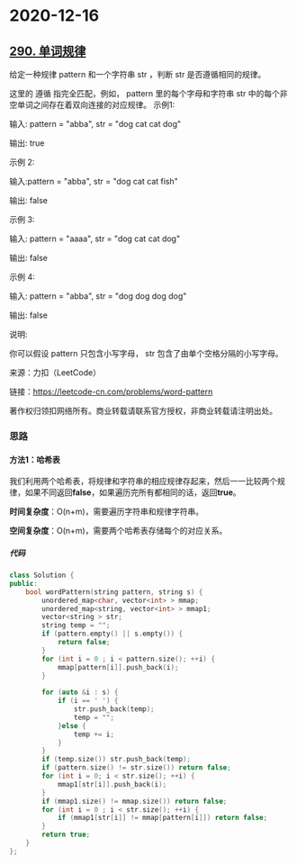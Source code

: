 # 2020-12-16

## [290. 单词规律](https://leetcode-cn.com/problems/word-pattern/)

给定一种规律 pattern 和一个字符串 str ，判断 str 是否遵循相同的规律。

这里的 遵循 指完全匹配，例如， pattern 里的每个字母和字符串 str 中的每个非空单词之间存在着双向连接的对应规律。
示例1:

输入: pattern = "abba", str = "dog cat cat dog"

输出: true

示例 2:

输入:pattern = "abba", str = "dog cat cat fish"

输出: false

示例 3:

输入: pattern = "aaaa", str = "dog cat cat dog"

输出: false

示例 4:

输入: pattern = "abba", str = "dog dog dog dog"

输出: false

说明:

你可以假设 pattern 只包含小写字母， str 包含了由单个空格分隔的小写字母。  

来源：力扣（LeetCode）

链接：https://leetcode-cn.com/problems/word-pattern

著作权归领扣网络所有。商业转载请联系官方授权，非商业转载请注明出处。

### 思路

#### 方法1：哈希表

我们利用两个哈希表，将规律和字符串的相应规律存起来，然后一一比较两个规律，如果不同返回**false**，如果遍历完所有都相同的话，返回**true**。

**时间复杂度**：O(n+m)，需要遍历字符串和规律字符串。

**空间复杂度**：O(n+m)，需要两个哈希表存储每个的对应关系。



##### 代码

```cpp
class Solution {
public:
    bool wordPattern(string pattern, string s) {
        unordered_map<char, vector<int> > mmap;
        unordered_map<string, vector<int> > mmap1;
        vector<string > str;
        string temp = "";
        if (pattern.empty() || s.empty()) {
            return false;
        }
        for (int i = 0 ; i < pattern.size(); ++i) {
            mmap[pattern[i]].push_back(i);
        }
        
        for (auto &i : s) {
            if (i == ' ') {
                str.push_back(temp);
                temp = "";
            }else {
                temp += i;
            }
        }
        if (temp.size()) str.push_back(temp);
        if (pattern.size() != str.size()) return false;
        for (int i = 0; i < str.size(); ++i) {
            mmap1[str[i]].push_back(i);
        }
        if (mmap1.size() != mmap.size()) return false;
        for (int i = 0 ; i < str.size(); ++i) {
            if (mmap1[str[i]] != mmap[pattern[i]]) return false;
        }
        return true;
    }
};
```

